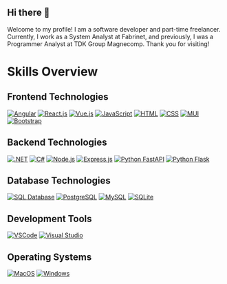 ## Hi there 👋
Welcome to my profile! I am a software developer and part-time freelancer. Currently, I work as a System Analyst at Fabrinet, and previously, I was a Programmer Analyst at TDK Group Magnecomp. Thank you for visiting!

# Skills Overview

## Frontend Technologies
[![Angular](https://img.shields.io/badge/angular-DD0031?logo=angular&logoColor=white&style=flat)](https://angular.io/)
[![React.js](https://img.shields.io/badge/React.js-61DAFB?logo=react&logoColor=white&style=flat)](https://reactjs.org/)
[![Vue.js](https://img.shields.io/badge/Vue.js-4FC08D?logo=vue.js&logoColor=white&style=flat)](https://vuejs.org/)
[![JavaScript](https://img.shields.io/badge/JavaScript-F7DF1E?logo=javascript&logoColor=black&style=flat)](https://developer.mozilla.org/en-US/docs/Web/JavaScript)
[![HTML](https://img.shields.io/badge/HTML5-E34F26?logo=html5&logoColor=white&style=flat)](https://developer.mozilla.org/en-US/docs/Web/HTML)
[![CSS](https://img.shields.io/badge/CSS3-1572B6?logo=css3&logoColor=white&style=flat)](https://developer.mozilla.org/en-US/docs/Web/CSS)
[![MUI](https://img.shields.io/badge/MUI-0081CB?logo=material-ui&logoColor=white&style=flat)](https://mui.com/)
[![Bootstrap](https://img.shields.io/badge/Bootstrap-7952B3?logo=bootstrap&logoColor=white&style=flat)](https://getbootstrap.com/)

## Backend Technologies
[![.NET](https://img.shields.io/badge/.NET-512BD4?logo=.net&logoColor=white&style=flat)](https://dotnet.microsoft.com/)
[![C#](https://img.shields.io/badge/C%23-239120?logo=c-sharp&logoColor=white&style=flat)](https://docs.microsoft.com/en-us/dotnet/csharp/)
[![Node.js](https://img.shields.io/badge/Node.js-339933?logo=node.js&logoColor=white&style=flat)](https://nodejs.org/)
[![Express.js](https://img.shields.io/badge/Express.js-000000?logo=express&logoColor=white&style=flat)](https://expressjs.com/)
[![Python FastAPI](https://img.shields.io/badge/FastAPI-009688?logo=fastapi&logoColor=white&style=flat)](https://fastapi.tiangolo.com/)
[![Python Flask](https://img.shields.io/badge/Flask-000000?logo=flask&logoColor=white&style=flat)](https://flask.palletsprojects.com/)
## Database Technologies
[![SQL Database](https://img.shields.io/badge/SQL%20Database-003B57?logo=microsoft-sql-server&logoColor=white&style=flat)](https://www.microsoft.com/en-us/sql-server)
[![PostgreSQL](https://img.shields.io/badge/PostgreSQL-336791?logo=postgresql&logoColor=white&style=flat)](https://www.postgresql.org/)
[![MySQL](https://img.shields.io/badge/MySQL-4479A1?logo=mysql&logoColor=white&style=flat)](https://www.mysql.com/)
[![SQLite](https://img.shields.io/badge/SQLite-003B57?logo=sqlite&logoColor=white&style=flat)](https://www.sqlite.org/index.html)

## Development Tools
[![VSCode](https://img.shields.io/badge/VSCode-007ACC?logo=visual-studio-code&logoColor=white&style=flat)](https://code.visualstudio.com/)
[![Visual Studio](https://img.shields.io/badge/Visual%20Studio-5C2D91?logo=visual-studio&logoColor=white&style=flat)](https://visualstudio.microsoft.com/)

## Operating Systems
[![MacOS](https://img.shields.io/badge/MacOS-000000?logo=apple&logoColor=white&style=flat)](https://www.apple.com/macos)
[![Windows](https://img.shields.io/badge/Windows-0078D6?logo=windows&logoColor=white&style=flat)](https://www.microsoft.com/windows)
